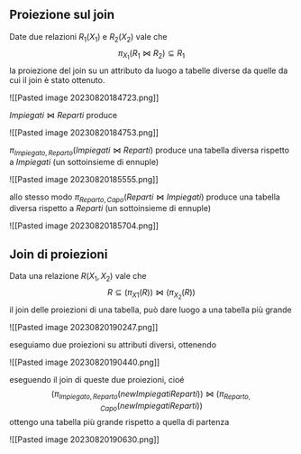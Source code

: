 ## Proiezione sul join
Date due relazioni $R_{1}(X_{1})$ e $R_{2}(X_{2})$ vale che $$\pi_{X_{1}}(R_{1}\bowtie R_{2}) \subseteq R_{1}$$ la proiezione del join su un attributo da luogo a tabelle diverse da quelle da cui il join è stato ottenuto.

![[Pasted image 20230820184723.png]] 

$Impiegati \bowtie Reparti$ produce

![[Pasted image 20230820184753.png]] 

$\pi_{Impiegato, Reparto}(Impiegati \bowtie Reparti)$ produce una tabella diversa rispetto a $Impiegati$  (un sottoinsieme di ennuple) 

![[Pasted image 20230820185555.png]]

allo stesso modo $\pi_{Reparto,Capo}(Reparti \bowtie Impiegati)$ produce una tabella diversa rispetto a $Reparti$  (un sottoinsieme di ennuple) 

![[Pasted image 20230820185704.png]]

## Join di proiezioni
Data una relazione $R(X_{1},X_{2})$ vale che $$R\subseteq(\pi_{X{1}}(R))\bowtie (\pi_{X_{2}}(R))$$ il join delle proiezioni di una tabella, può dare luogo a una tabella più grande

![[Pasted image 20230820190247.png]]

eseguiamo due proiezioni su attributi diversi, ottenendo 

![[Pasted image 20230820190440.png]] 

eseguendo il join di queste due proiezioni, cioé $$(\pi_{Impiegato, Reparto}(newImpiegatiReparti))\bowtie (\pi_{Reparto, Capo}(newImpiegatiReparti))$$ ottengo una tabella più grande rispetto a quella di partenza

![[Pasted image 20230820190630.png]]